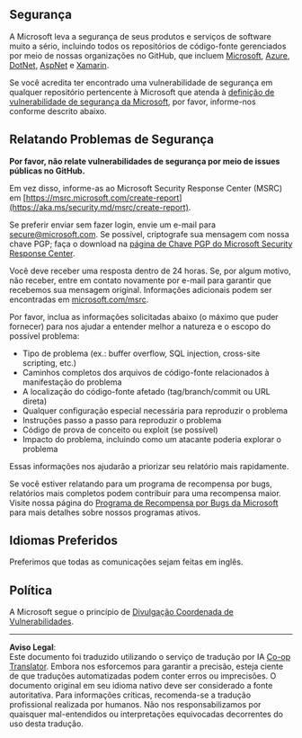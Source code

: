 <!--
CO_OP_TRANSLATOR_METADATA:
{
  "original_hash": "57f14126c1c6add76b3aef3844dfe4e3",
  "translation_date": "2025-09-03T21:31:56+00:00",
  "source_file": "SECURITY.md",
  "language_code": "br"
}
-->
## Segurança

A Microsoft leva a segurança de seus produtos e serviços de software muito a sério, incluindo todos os repositórios de código-fonte gerenciados por meio de nossas organizações no GitHub, que incluem [Microsoft](https://github.com/Microsoft), [Azure](https://github.com/Azure), [DotNet](https://github.com/dotnet), [AspNet](https://github.com/aspnet) e [Xamarin](https://github.com/xamarin).

Se você acredita ter encontrado uma vulnerabilidade de segurança em qualquer repositório pertencente à Microsoft que atenda à [definição de vulnerabilidade de segurança da Microsoft](https://aka.ms/security.md/definition), por favor, informe-nos conforme descrito abaixo.

## Relatando Problemas de Segurança

**Por favor, não relate vulnerabilidades de segurança por meio de issues públicas no GitHub.**

Em vez disso, informe-as ao Microsoft Security Response Center (MSRC) em [https://msrc.microsoft.com/create-report](https://aka.ms/security.md/msrc/create-report).

Se preferir enviar sem fazer login, envie um e-mail para [secure@microsoft.com](mailto:secure@microsoft.com). Se possível, criptografe sua mensagem com nossa chave PGP; faça o download na [página de Chave PGP do Microsoft Security Response Center](https://aka.ms/security.md/msrc/pgp).

Você deve receber uma resposta dentro de 24 horas. Se, por algum motivo, não receber, entre em contato novamente por e-mail para garantir que recebemos sua mensagem original. Informações adicionais podem ser encontradas em [microsoft.com/msrc](https://www.microsoft.com/msrc).

Por favor, inclua as informações solicitadas abaixo (o máximo que puder fornecer) para nos ajudar a entender melhor a natureza e o escopo do possível problema:

  * Tipo de problema (ex.: buffer overflow, SQL injection, cross-site scripting, etc.)
  * Caminhos completos dos arquivos de código-fonte relacionados à manifestação do problema
  * A localização do código-fonte afetado (tag/branch/commit ou URL direta)
  * Qualquer configuração especial necessária para reproduzir o problema
  * Instruções passo a passo para reproduzir o problema
  * Código de prova de conceito ou exploit (se possível)
  * Impacto do problema, incluindo como um atacante poderia explorar o problema

Essas informações nos ajudarão a priorizar seu relatório mais rapidamente.

Se você estiver relatando para um programa de recompensa por bugs, relatórios mais completos podem contribuir para uma recompensa maior. Visite nossa página do [Programa de Recompensa por Bugs da Microsoft](https://aka.ms/security.md/msrc/bounty) para mais detalhes sobre nossos programas ativos.

## Idiomas Preferidos

Preferimos que todas as comunicações sejam feitas em inglês.

## Política

A Microsoft segue o princípio de [Divulgação Coordenada de Vulnerabilidades](https://aka.ms/security.md/cvd).

---

**Aviso Legal**:  
Este documento foi traduzido utilizando o serviço de tradução por IA [Co-op Translator](https://github.com/Azure/co-op-translator). Embora nos esforcemos para garantir a precisão, esteja ciente de que traduções automatizadas podem conter erros ou imprecisões. O documento original em seu idioma nativo deve ser considerado a fonte autoritativa. Para informações críticas, recomenda-se a tradução profissional realizada por humanos. Não nos responsabilizamos por quaisquer mal-entendidos ou interpretações equivocadas decorrentes do uso desta tradução.